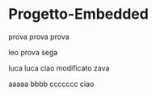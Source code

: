 # Progetto-Embedded
prova prova prova

leo prova sega

luca luca ciao modificato
zava

aaaaa bbbb ccccccc
ciao